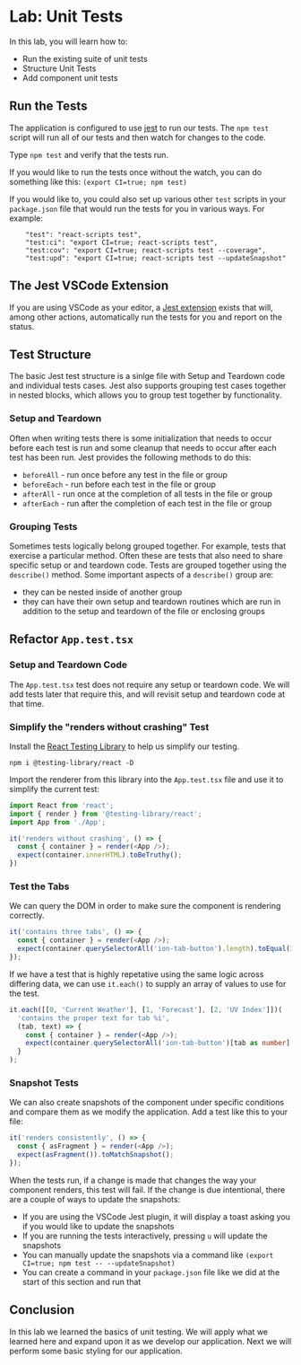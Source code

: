 # Lab: Unit Tests

In this lab, you will learn how to:

* Run the existing suite of unit tests
* Structure Unit Tests
* Add component unit tests

## Run the Tests

The application is configured to use [jest](https://jestjs.io) to run our tests. The `npm test` script will run all of our tests and then watch for changes to the code.

Type `npm test` and verify that the tests run.

If you would like to run the tests once without the watch, you can do something like this: `(export CI=true; npm test)`

If you would like to, you could also set up various other `test` scripts in your `package.json` file that would run the tests for you in various ways. For example:

```
    "test": "react-scripts test",
    "test:ci": "export CI=true; react-scripts test",
    "test:cov": "export CI=true; react-scripts test --coverage",
    "test:upd": "export CI=true; react-scripts test --updateSnapshot"
```

## The Jest VSCode Extension

If you are using VSCode as your editor, a <a href="https://github.com/jest-community/vscode-jest" target="_blank">Jest extension</a> exists that will, among other actions, automatically run the tests for you and report on the status.

## Test Structure

The basic Jest test structure is a sinlge file with Setup and Teardown code and individual tests cases. Jest also supports grouping test cases together in nested blocks, which allows you to group test together by functionality.

### Setup and Teardown

Often when writing tests there is some initialization that needs to occur before each test is run and some cleanup that needs to occur after each test has been run. Jest provides the following methods to do this:

- `beforeAll` - run once before any test in the file or group
- `beforeEach` - run before each test in the file or group
- `afterAll` - run once at the completion of all tests in the file or group
- `afterEach` - run after the completion of each test in the file or group

### Grouping Tests

Sometimes tests logically belong grouped together. For example, tests that exercise a particular method. Often these are tests that also need to share specific setup or and teardown code. Tests are grouped together using the `describe()` method. Some important aspects of a `describe()` group are:

- they can be nested inside of another group
- they can have their own setup and teardown routines which are run in addition to the setup and teardown of the file or enclosing groups

## Refactor `App.test.tsx`

### Setup and Teardown Code

The `App.test.tsx` test does not require any setup or teardown code. We will add tests later that require this, and will revisit setup and teardown code at that time.

### Simplify the "renders without crashing" Test

Install the <a href="https://testing-library.com/docs/react-testing-library/intro" target="_blank">React Testing Library</a> to help us simplify our testing. 

```
npm i @testing-library/react -D
```

Import the renderer from this library into the `App.test.tsx` file and use it to simplify the current test:

```TypeScript
import React from 'react';
import { render } from '@testing-library/react';
import App from './App';

it('renders without crashing', () => {
  const { container } = render(<App />);
  expect(container.innerHTML).toBeTruthy();
})
```

### Test the Tabs

We can query the DOM in order to make sure the component is rendering correctly.

```TypeScript
it('contains three tabs', () => {
  const { container } = render(<App />);
  expect(container.querySelectorAll('ion-tab-button').length).toEqual(3);
});
```

If we have a test that is highly repetative using the same logic across differing data, we can use `it.each()` to supply an array of values to use for the test.

```TypeScript
it.each([[0, 'Current Weather'], [1, 'Forecast'], [2, 'UV Index']])(
  'contains the proper text for tab %i',
  (tab, text) => {
    const { container } = render(<App />);
    expect(container.querySelectorAll('ion-tab-button')[tab as number].textContent).toEqual(text);
  }
);
```

### Snapshot Tests

We can also create snapshots of the component under specific conditions and compare them as we modify the application. Add a test like this to your file:

```TypeScript
it('renders consistently', () => {
  const { asFragment } = render(<App />);
  expect(asFragment()).toMatchSnapshot();
});
```

When the tests run, if a change is made that changes the way your component renders, this test will fail. If the change is due intentional, there are a couple of ways to update the snapshots:

- If you are using the VSCode Jest plugin, it will display a toast asking you if you would like to update the snapshots
- If you are running the tests interactively, pressing `u` will update the snapshots
- You can manually update the snapshots via a command like `(export CI=true; npm test -- --updateSnapshot)`
- You can create a command in your `package.json` file like we did at the start of this section and run that

## Conclusion

In this lab we learned the basics of unit testing. We will apply what we learned here and expand upon it as we develop our application. Next we will perform some basic styling for our application.
